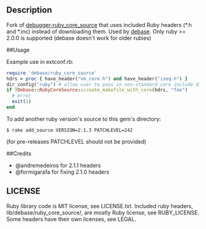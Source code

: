 ## Description
Fork of [debugger-ruby\_core\_source](https://github.com/cldwalker/debugger-ruby_core_source)
that uses included Ruby headers (\*.h and \*.inc) instead of downloading
them. Used by [debase](http://github.com/idenofevil/debase).
Only ruby >= 2.0.0 is supported (debase doesn't work for older rubies)

##Usage

Example use in extconf.rb:

```ruby
require 'debase/ruby_core_source'
hdrs = proc { have_header("vm_core.h") and have_header("iseq.h") }
dir_config("ruby") # allow user to pass in non-standard core include directory
if !Debase::RubyCoreSource::create_makefile_with_core(hdrs, "foo")
  # error
  exit(1)
end
```

To add another ruby version's source to this gem's directory:

    $ rake add_source VERSION=2.1.3 PATCHLEVEL=242

(for pre-releases PATCHLEVEL should not be provided)

##Credits
* @andremedeiros for 2.1.1 headers
* @formigarafa for fixing 2.1.0 headers

## LICENSE
Ruby library code is MIT license, see LICENSE.txt.  Included ruby headers,
lib/debase/ruby\_core\_source/, are mostly Ruby license, see RUBY\_LICENSE. Some headers have
their own licenses, see LEGAL.
